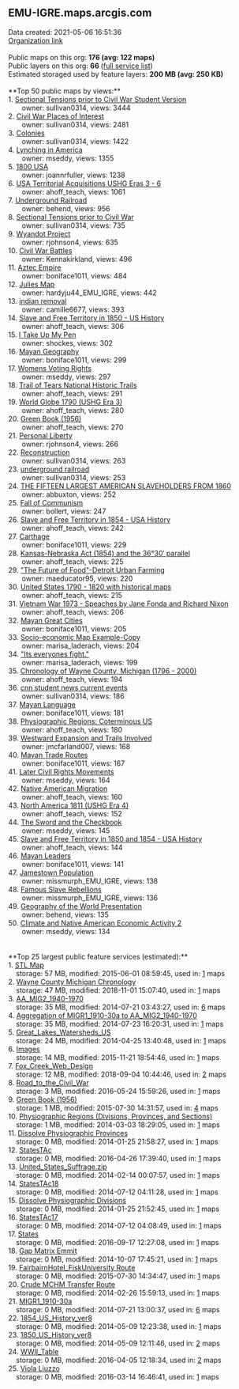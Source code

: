 <h2>EMU-IGRE.maps.arcgis.com</h2> Data created: 2021-05-06 16:51:36 <br /><a target='new' href='https://EMU-IGRE.maps.arcgis.com'>Organization link</a><br /><br />Public maps on this org: <b>176 (avg: 122 maps)</b><br />Public layers on this org: <b>66 </b>(<a target='new' href='https://services.arcgis.com/6Js2j2vlKnHbGkut/ArcGIS/rest/services'>full service list</a>)<br />Estimated storaged used by feature layers: <b>200 MB (avg: 250 KB)</b><br /><br />**Top 50 public maps by views:**<br />  1. <a target='new' href='https://www.arcgis.com/home/item.html?id=37bb3e4ace114a9f9c3f1ab56849e3fb'>Sectional Tensions prior to Civil War Student Version</a> <br />  &nbsp;&nbsp;&nbsp;&nbsp; &nbsp;&nbsp;owner: sullivan0314, views: 3444<br />  2. <a target='new' href='https://www.arcgis.com/home/item.html?id=23b34f28befb4b4aa3853671b7c12bc1'>Civil War Places of Interest</a> <br />  &nbsp;&nbsp;&nbsp;&nbsp; &nbsp;&nbsp;owner: sullivan0314, views: 2481<br />  3. <a target='new' href='https://www.arcgis.com/home/item.html?id=13c8de701efc42b28c6d0265c28b8064'>Colonies</a> <br />  &nbsp;&nbsp;&nbsp;&nbsp; &nbsp;&nbsp;owner: sullivan0314, views: 1422<br />  4. <a target='new' href='https://www.arcgis.com/home/item.html?id=12725b8a46484169b02bbe9aae1f207f'>Lynching in America</a> <br />  &nbsp;&nbsp;&nbsp;&nbsp; &nbsp;&nbsp;owner: mseddy, views: 1355<br />  5. <a target='new' href='https://www.arcgis.com/home/item.html?id=5955e126ae76448aa419698a1d1e8a40'>1800 USA</a> <br />  &nbsp;&nbsp;&nbsp;&nbsp; &nbsp;&nbsp;owner: joannrfuller, views: 1238<br />  6. <a target='new' href='https://www.arcgis.com/home/item.html?id=4295867c72094e7da21a5c1fd85d9100'>USA Territorial Acquisitions USHG Eras 3 - 6</a> <br />  &nbsp;&nbsp;&nbsp;&nbsp; &nbsp;&nbsp;owner: ahoff_teach, views: 1061<br />  7. <a target='new' href='https://www.arcgis.com/home/item.html?id=51512dc7e33047cebf9cd2f649a638bd'>Underground Railroad</a> <br />  &nbsp;&nbsp;&nbsp;&nbsp; &nbsp;&nbsp;owner: behend, views: 956<br />  8. <a target='new' href='https://www.arcgis.com/home/item.html?id=078a54810c4c424fb5a937f2debcd2e7'>Sectional Tensions prior to Civil War</a> <br />  &nbsp;&nbsp;&nbsp;&nbsp; &nbsp;&nbsp;owner: sullivan0314, views: 735<br />  9. <a target='new' href='https://www.arcgis.com/home/item.html?id=3de3bf9b570b422fbd83e29b25ad8d73'>Wyandot Project</a> <br />  &nbsp;&nbsp;&nbsp;&nbsp; &nbsp;&nbsp;owner: rjohnson4, views: 635<br />  10. <a target='new' href='https://www.arcgis.com/home/item.html?id=6a2a57eb16b24701896c6f0346048539'>Civil War Battles</a> <br />  &nbsp;&nbsp;&nbsp;&nbsp; &nbsp;&nbsp;owner: Kennakirkland, views: 496<br />  11. <a target='new' href='https://www.arcgis.com/home/item.html?id=5bfd68c5a4874daab3cddea682a0fd88'>Aztec Empire</a> <br />  &nbsp;&nbsp;&nbsp;&nbsp; &nbsp;&nbsp;owner: boniface1011, views: 484<br />  12. <a target='new' href='https://www.arcgis.com/home/item.html?id=73bd3890439346538736ca3bbd16ff8f'>Julies Map</a> <br />  &nbsp;&nbsp;&nbsp;&nbsp; &nbsp;&nbsp;owner: hardyju44_EMU_IGRE, views: 442<br />  13. <a target='new' href='https://www.arcgis.com/home/item.html?id=45d0618a497b4698b4dc6c6a8243fecb'>indian removal</a> <br />  &nbsp;&nbsp;&nbsp;&nbsp; &nbsp;&nbsp;owner: camille6677, views: 393<br />  14. <a target='new' href='https://www.arcgis.com/home/item.html?id=7af128207ca640a682da2fe767410241'>Slave and Free Territory in 1850  - US History</a> <br />  &nbsp;&nbsp;&nbsp;&nbsp; &nbsp;&nbsp;owner: ahoff_teach, views: 306<br />  15. <a target='new' href='https://www.arcgis.com/home/item.html?id=1d058fbb7fe2483dbf52cfe66ebdb609'>I Take Up My Pen</a> <br />  &nbsp;&nbsp;&nbsp;&nbsp; &nbsp;&nbsp;owner: shockes, views: 302<br />  16. <a target='new' href='https://www.arcgis.com/home/item.html?id=879a73860f444fef92960650c8055ea0'>Mayan Geography</a> <br />  &nbsp;&nbsp;&nbsp;&nbsp; &nbsp;&nbsp;owner: boniface1011, views: 299<br />  17. <a target='new' href='https://www.arcgis.com/home/item.html?id=dcae96c320474063adc4ef9b12dc3539'>Womens Voting Rights</a> <br />  &nbsp;&nbsp;&nbsp;&nbsp; &nbsp;&nbsp;owner: mseddy, views: 297<br />  18. <a target='new' href='https://www.arcgis.com/home/item.html?id=cfad452ebaeb4891986df5ff07de60e9'>Trail of Tears National Historic Trails</a> <br />  &nbsp;&nbsp;&nbsp;&nbsp; &nbsp;&nbsp;owner: ahoff_teach, views: 291<br />  19. <a target='new' href='https://www.arcgis.com/home/item.html?id=18c3539021264d9fa81e84ed3eaf5f9e'>World Globe 1790 (USHG Era 3)</a> <br />  &nbsp;&nbsp;&nbsp;&nbsp; &nbsp;&nbsp;owner: ahoff_teach, views: 280<br />  20. <a target='new' href='https://www.arcgis.com/home/item.html?id=4cb446d5cf154b3794d56ec2644f689b'>Green Book (1956)</a> <br />  &nbsp;&nbsp;&nbsp;&nbsp; &nbsp;&nbsp;owner: ahoff_teach, views: 270<br />  21. <a target='new' href='https://www.arcgis.com/home/item.html?id=ca5ae50427b6457e8ba44c5a29ed59db'>Personal Liberty</a> <br />  &nbsp;&nbsp;&nbsp;&nbsp; &nbsp;&nbsp;owner: rjohnson4, views: 266<br />  22. <a target='new' href='https://www.arcgis.com/home/item.html?id=d2d75d08db4c426da4bec22cfe4bf45c'>Reconstruction</a> <br />  &nbsp;&nbsp;&nbsp;&nbsp; &nbsp;&nbsp;owner: sullivan0314, views: 263<br />  23. <a target='new' href='https://www.arcgis.com/home/item.html?id=bd6e15308c044c0b8f83275f3837cbe7'>underground railroad</a> <br />  &nbsp;&nbsp;&nbsp;&nbsp; &nbsp;&nbsp;owner: sullivan0314, views: 253<br />  24. <a target='new' href='https://www.arcgis.com/home/item.html?id=d7dacc65fcb3424e91de9fcf9d7e82d9'>THE FIFTEEN LARGEST AMERICAN SLAVEHOLDERS FROM 1860</a> <br />  &nbsp;&nbsp;&nbsp;&nbsp; &nbsp;&nbsp;owner: abbuxton, views: 252<br />  25. <a target='new' href='https://www.arcgis.com/home/item.html?id=7dada074de4d43e28e2e6af8e5e8fcdb'>Fall of Communism</a> <br />  &nbsp;&nbsp;&nbsp;&nbsp; &nbsp;&nbsp;owner: bollert, views: 247<br />  26. <a target='new' href='https://www.arcgis.com/home/item.html?id=b7d21acfd05f43fdb181329a15a52fc5'>Slave and Free Territory in 1854  - USA History</a> <br />  &nbsp;&nbsp;&nbsp;&nbsp; &nbsp;&nbsp;owner: ahoff_teach, views: 242<br />  27. <a target='new' href='https://www.arcgis.com/home/item.html?id=0fa8e8bc433d4c85a494b284e0938ee8'>Carthage</a> <br />  &nbsp;&nbsp;&nbsp;&nbsp; &nbsp;&nbsp;owner: boniface1011, views: 229<br />  28. <a target='new' href='https://www.arcgis.com/home/item.html?id=0525faa92b8c4ca4b7512f1c412cc923'>Kansas-Nebraska Act (1854) and the 36°30′ parallel</a> <br />  &nbsp;&nbsp;&nbsp;&nbsp; &nbsp;&nbsp;owner: ahoff_teach, views: 225<br />  29. <a target='new' href='https://www.arcgis.com/home/item.html?id=e6b5f9048a2e4fc397a4ea05a79ce0ba'>"The Future of Food"-Detroit Urban Farming</a> <br />  &nbsp;&nbsp;&nbsp;&nbsp; &nbsp;&nbsp;owner: maeducator95, views: 220<br />  30. <a target='new' href='https://www.arcgis.com/home/item.html?id=0e7050905c8c4765bf8c6f7a4ab98996'>United States 1790 - 1820 with historical maps</a> <br />  &nbsp;&nbsp;&nbsp;&nbsp; &nbsp;&nbsp;owner: ahoff_teach, views: 215<br />  31. <a target='new' href='https://www.arcgis.com/home/item.html?id=627eb22b874442d4891ddc7579eabc72'>Vietnam War 1973 -  Speaches by Jane Fonda and Richard Nixon</a> <br />  &nbsp;&nbsp;&nbsp;&nbsp; &nbsp;&nbsp;owner: ahoff_teach, views: 206<br />  32. <a target='new' href='https://www.arcgis.com/home/item.html?id=fa9166a2157b4a1891e6561a282f26e2'>Mayan Great Cities</a> <br />  &nbsp;&nbsp;&nbsp;&nbsp; &nbsp;&nbsp;owner: boniface1011, views: 205<br />  33. <a target='new' href='https://www.arcgis.com/home/item.html?id=962b6ae56c9f409bbfa4364c387772b4'>Socio-economic Map Example-Copy</a> <br />  &nbsp;&nbsp;&nbsp;&nbsp; &nbsp;&nbsp;owner: marisa_laderach, views: 204<br />  34. <a target='new' href='https://www.arcgis.com/home/item.html?id=bc682a15e6b546f7b726ce802ff5bb6e'>"Its everyones fight."</a> <br />  &nbsp;&nbsp;&nbsp;&nbsp; &nbsp;&nbsp;owner: marisa_laderach, views: 199<br />  35. <a target='new' href='https://www.arcgis.com/home/item.html?id=b68b2ff695614264a3216fa44eff8c1a'>Chronology of Wayne County, Michigan (1796 - 2000)</a> <br />  &nbsp;&nbsp;&nbsp;&nbsp; &nbsp;&nbsp;owner: ahoff_teach, views: 194<br />  36. <a target='new' href='https://www.arcgis.com/home/item.html?id=f42c73d64a3e413a91c7977723ae3c0d'>cnn student news current events</a> <br />  &nbsp;&nbsp;&nbsp;&nbsp; &nbsp;&nbsp;owner: sullivan0314, views: 186<br />  37. <a target='new' href='https://www.arcgis.com/home/item.html?id=45121cd2d6cc461c8582739411800226'>Mayan Language</a> <br />  &nbsp;&nbsp;&nbsp;&nbsp; &nbsp;&nbsp;owner: boniface1011, views: 181<br />  38. <a target='new' href='https://www.arcgis.com/home/item.html?id=ea6ac78e51644f1b99ef1a9d04e2d944'>Physiographic Regions: Coterminous US</a> <br />  &nbsp;&nbsp;&nbsp;&nbsp; &nbsp;&nbsp;owner: ahoff_teach, views: 180<br />  39. <a target='new' href='https://www.arcgis.com/home/item.html?id=e4a9999b1a964c05adc45b734f7c6687'>Westward Expansion and Trails Involved</a> <br />  &nbsp;&nbsp;&nbsp;&nbsp; &nbsp;&nbsp;owner: jmcfarland007, views: 168<br />  40. <a target='new' href='https://www.arcgis.com/home/item.html?id=99b9bb35094d4cd6b5d38d162cbc55fc'>Mayan Trade Routes</a> <br />  &nbsp;&nbsp;&nbsp;&nbsp; &nbsp;&nbsp;owner: boniface1011, views: 167<br />  41. <a target='new' href='https://www.arcgis.com/home/item.html?id=061544a465f4477284c1a4a2c59818bd'>Later Civil Rights Movements</a> <br />  &nbsp;&nbsp;&nbsp;&nbsp; &nbsp;&nbsp;owner: mseddy, views: 164<br />  42. <a target='new' href='https://www.arcgis.com/home/item.html?id=d99132a82c5e430d922e4d217767775b'>Native American Migration</a> <br />  &nbsp;&nbsp;&nbsp;&nbsp; &nbsp;&nbsp;owner: ahoff_teach, views: 160<br />  43. <a target='new' href='https://www.arcgis.com/home/item.html?id=087583ad777341998d69b5cc1ee16552'>North America 1811  (USHG Era 4)</a> <br />  &nbsp;&nbsp;&nbsp;&nbsp; &nbsp;&nbsp;owner: ahoff_teach, views: 152<br />  44. <a target='new' href='https://www.arcgis.com/home/item.html?id=a41f6585176c4d3e8c3bd5abe13200db'>The Sword and the Checkbook</a> <br />  &nbsp;&nbsp;&nbsp;&nbsp; &nbsp;&nbsp;owner: mseddy, views: 145<br />  45. <a target='new' href='https://www.arcgis.com/home/item.html?id=8a34e536858040fcb4d1c4c1a68fe96e'>Slave and Free Territory in 1850 and 1854  - USA History</a> <br />  &nbsp;&nbsp;&nbsp;&nbsp; &nbsp;&nbsp;owner: ahoff_teach, views: 144<br />  46. <a target='new' href='https://www.arcgis.com/home/item.html?id=813664ea183c48ad8c75f64fb73607d6'>Mayan Leaders</a> <br />  &nbsp;&nbsp;&nbsp;&nbsp; &nbsp;&nbsp;owner: boniface1011, views: 141<br />  47. <a target='new' href='https://www.arcgis.com/home/item.html?id=b451ca6d60d3428d8a84f212c04e7711'>Jamestown Population</a> <br />  &nbsp;&nbsp;&nbsp;&nbsp; &nbsp;&nbsp;owner: missmurph_EMU_IGRE, views: 138<br />  48. <a target='new' href='https://www.arcgis.com/home/item.html?id=3fd43e8674f14123a2fa97ac72dd516a'>Famous Slave Rebellions</a> <br />  &nbsp;&nbsp;&nbsp;&nbsp; &nbsp;&nbsp;owner: missmurph_EMU_IGRE, views: 136<br />  49. <a target='new' href='https://www.arcgis.com/home/item.html?id=74e53d32c6e34beda72aa1de0a157cd3'>Geography of the World Presentation</a> <br />  &nbsp;&nbsp;&nbsp;&nbsp; &nbsp;&nbsp;owner: behend, views: 135<br />  50. <a target='new' href='https://www.arcgis.com/home/item.html?id=f9880b2cc8db42a6a6b8155c243a871a'>Climate and Native American Economic Activity 2</a> <br />  &nbsp;&nbsp;&nbsp;&nbsp; &nbsp;&nbsp;owner: mseddy, views: 134<br /><br /><br />**Top 25 largest public feature services (estimated):**<br /> 1. <a target='new' href='https://www.arcgis.com/home/item.html?id=9ab96937682a42bf86c6ae979a9c3558'>STL Map</a><br /> &nbsp;&nbsp;&nbsp;&nbsp;storage: 57 MB, modified: 2015-06-01 08:59:45,  used in: <a target='new' href='https://ed-ind-tb.s3-us-west-1.amazonaws.com/ADI/9ab96937682a42bf86c6ae979a9c3558.html'> 1</a> maps<br /> 2. <a target='new' href='https://www.arcgis.com/home/item.html?id=df7a2a1391624093bd0a6ff7f36c5fd2'>Wayne County Michigan Chronology</a><br /> &nbsp;&nbsp;&nbsp;&nbsp;storage: 47 MB, modified: 2018-11-01 15:07:40,  used in: <a target='new' href='https://ed-ind-tb.s3-us-west-1.amazonaws.com/ADI/df7a2a1391624093bd0a6ff7f36c5fd2.html'> 1</a> maps<br /> 3. <a target='new' href='https://www.arcgis.com/home/item.html?id=8d4e8a2d81e64422ba96ee0bb966e85e'>AA_MIG2_1940-1970</a><br /> &nbsp;&nbsp;&nbsp;&nbsp;storage: 35 MB, modified: 2014-07-21 03:43:27,  used in: <a target='new' href='https://ed-ind-tb.s3-us-west-1.amazonaws.com/ADI/8d4e8a2d81e64422ba96ee0bb966e85e.html'> 6</a> maps<br /> 4. <a target='new' href='https://www.arcgis.com/home/item.html?id=8672b703e6f44ba7a94247dee338a095'>Aggregation of MIGR1_1910-30a to AA_MIG2_1940-1970</a><br /> &nbsp;&nbsp;&nbsp;&nbsp;storage: 35 MB, modified: 2014-07-23 16:20:31,  used in: <a target='new' href='https://ed-ind-tb.s3-us-west-1.amazonaws.com/ADI/8672b703e6f44ba7a94247dee338a095.html'> 1</a> maps<br /> 5. <a target='new' href='https://www.arcgis.com/home/item.html?id=aca0762c42764c5cbd6642f49c6746a6'>Great_Lakes_Watersheds_US</a><br /> &nbsp;&nbsp;&nbsp;&nbsp;storage: 24 MB, modified: 2014-04-25 13:40:48,  used in: <a target='new' href='https://ed-ind-tb.s3-us-west-1.amazonaws.com/ADI/aca0762c42764c5cbd6642f49c6746a6.html'> 1</a> maps<br /> 6. <a target='new' href='https://www.arcgis.com/home/item.html?id=961dd7e0e8d54234b4a42392737ed02e'>Images</a><br /> &nbsp;&nbsp;&nbsp;&nbsp;storage: 14 MB, modified: 2015-11-21 18:54:46,  used in: <a target='new' href='https://ed-ind-tb.s3-us-west-1.amazonaws.com/ADI/961dd7e0e8d54234b4a42392737ed02e.html'> 1</a> maps<br /> 7. <a target='new' href='https://www.arcgis.com/home/item.html?id=d68a4cd22b21419ba7a5d596a0c0433d'>Fox_Creek_Web_Design</a><br /> &nbsp;&nbsp;&nbsp;&nbsp;storage: 12 MB, modified: 2018-09-04 10:44:46,  used in: <a target='new' href='https://ed-ind-tb.s3-us-west-1.amazonaws.com/ADI/d68a4cd22b21419ba7a5d596a0c0433d.html'> 2</a> maps<br /> 8. <a target='new' href='https://www.arcgis.com/home/item.html?id=83702533da4c4444b4987a9c14e94310'>Road_to_the_Civil_War</a><br /> &nbsp;&nbsp;&nbsp;&nbsp;storage: 3 MB, modified: 2016-05-24 15:59:26,  used in: <a target='new' href='https://ed-ind-tb.s3-us-west-1.amazonaws.com/ADI/83702533da4c4444b4987a9c14e94310.html'> 1</a> maps<br /> 9. <a target='new' href='https://www.arcgis.com/home/item.html?id=866b348e0cd741d48392e8d59c29c252'>Green Book (1956)</a><br /> &nbsp;&nbsp;&nbsp;&nbsp;storage: 1 MB, modified: 2015-07-30 14:31:57,  used in: <a target='new' href='https://ed-ind-tb.s3-us-west-1.amazonaws.com/ADI/866b348e0cd741d48392e8d59c29c252.html'> 4</a> maps<br /> 10. <a target='new' href='https://www.arcgis.com/home/item.html?id=6a81434a416646e38d8f8f4f40fec5a7'>Physiographic Regions (Divisions, Provinces, and Sections)</a><br /> &nbsp;&nbsp;&nbsp;&nbsp;storage: 1 MB, modified: 2014-03-03 18:29:05,  used in: <a target='new' href='https://ed-ind-tb.s3-us-west-1.amazonaws.com/ADI/6a81434a416646e38d8f8f4f40fec5a7.html'> 1</a> maps<br /> 11. <a target='new' href='https://www.arcgis.com/home/item.html?id=ba5a560bc0754544b1ca2957e7ccb8d5'>Dissolve Physiographic Provinces</a><br /> &nbsp;&nbsp;&nbsp;&nbsp;storage: 0 MB, modified: 2014-01-25 21:58:27,  used in: <a target='new' href='https://ed-ind-tb.s3-us-west-1.amazonaws.com/ADI/ba5a560bc0754544b1ca2957e7ccb8d5.html'> 1</a> maps<br /> 12. <a target='new' href='https://www.arcgis.com/home/item.html?id=ed0aedc23cc34a6ea8560375a40544a8'>StatesTAc</a><br /> &nbsp;&nbsp;&nbsp;&nbsp;storage: 0 MB, modified: 2016-04-26 17:39:40,  used in: <a target='new' href='https://ed-ind-tb.s3-us-west-1.amazonaws.com/ADI/ed0aedc23cc34a6ea8560375a40544a8.html'> 1</a> maps<br /> 13. <a target='new' href='https://www.arcgis.com/home/item.html?id=d7c4938add1b40ac9243bd0831ad1cd4'>United_States_Suffrage.zip</a><br /> &nbsp;&nbsp;&nbsp;&nbsp;storage: 0 MB, modified: 2014-02-14 00:07:57,  used in: <a target='new' href='https://ed-ind-tb.s3-us-west-1.amazonaws.com/ADI/d7c4938add1b40ac9243bd0831ad1cd4.html'> 1</a> maps<br /> 14. <a target='new' href='https://www.arcgis.com/home/item.html?id=032203baa6d64572ab54021f3cb755c0'>StatesTAc18</a><br /> &nbsp;&nbsp;&nbsp;&nbsp;storage: 0 MB, modified: 2014-07-12 04:11:28,  used in: <a target='new' href='https://ed-ind-tb.s3-us-west-1.amazonaws.com/ADI/032203baa6d64572ab54021f3cb755c0.html'> 1</a> maps<br /> 15. <a target='new' href='https://www.arcgis.com/home/item.html?id=45d400adfa9e4914980c91d307b4792d'>Dissolve Physiographic Divisions</a><br /> &nbsp;&nbsp;&nbsp;&nbsp;storage: 0 MB, modified: 2014-01-25 21:52:45,  used in: <a target='new' href='https://ed-ind-tb.s3-us-west-1.amazonaws.com/ADI/45d400adfa9e4914980c91d307b4792d.html'> 1</a> maps<br /> 16. <a target='new' href='https://www.arcgis.com/home/item.html?id=0bd2bc6166cc4fc5a51d47516821f39f'>StatesTAc17</a><br /> &nbsp;&nbsp;&nbsp;&nbsp;storage: 0 MB, modified: 2014-07-12 04:08:49,  used in: <a target='new' href='https://ed-ind-tb.s3-us-west-1.amazonaws.com/ADI/0bd2bc6166cc4fc5a51d47516821f39f.html'> 1</a> maps<br /> 17. <a target='new' href='https://www.arcgis.com/home/item.html?id=33c8eda54106480984e37362198c83b6'>States</a><br /> &nbsp;&nbsp;&nbsp;&nbsp;storage: 0 MB, modified: 2016-09-17 12:27:08,  used in: <a target='new' href='https://ed-ind-tb.s3-us-west-1.amazonaws.com/ADI/33c8eda54106480984e37362198c83b6.html'> 1</a> maps<br /> 18. <a target='new' href='https://www.arcgis.com/home/item.html?id=997d80a9e0ad4d8793034dd54227aa61'>Gap Matrix Emmit</a><br /> &nbsp;&nbsp;&nbsp;&nbsp;storage: 0 MB, modified: 2014-10-07 17:45:21,  used in: <a target='new' href='https://ed-ind-tb.s3-us-west-1.amazonaws.com/ADI/997d80a9e0ad4d8793034dd54227aa61.html'> 1</a> maps<br /> 19. <a target='new' href='https://www.arcgis.com/home/item.html?id=9406be6c49a44bc2b0ada3542cc8769e'>FairbairnHotel_FiskUniversity Route</a><br /> &nbsp;&nbsp;&nbsp;&nbsp;storage: 0 MB, modified: 2015-07-30 14:34:47,  used in: <a target='new' href='https://ed-ind-tb.s3-us-west-1.amazonaws.com/ADI/9406be6c49a44bc2b0ada3542cc8769e.html'> 1</a> maps<br /> 20. <a target='new' href='https://www.arcgis.com/home/item.html?id=8a2fe776c0db4e9198d2674f51ce464f'>Crude MCHM Transfer Route</a><br /> &nbsp;&nbsp;&nbsp;&nbsp;storage: 0 MB, modified: 2014-02-26 15:59:13,  used in: <a target='new' href='https://ed-ind-tb.s3-us-west-1.amazonaws.com/ADI/8a2fe776c0db4e9198d2674f51ce464f.html'> 1</a> maps<br /> 21. <a target='new' href='https://www.arcgis.com/home/item.html?id=9fedfde8dfc642468b132fd698b82d10'>MIGR1_1910-30a</a><br /> &nbsp;&nbsp;&nbsp;&nbsp;storage: 0 MB, modified: 2014-07-21 13:00:37,  used in: <a target='new' href='https://ed-ind-tb.s3-us-west-1.amazonaws.com/ADI/9fedfde8dfc642468b132fd698b82d10.html'> 6</a> maps<br /> 22. <a target='new' href='https://www.arcgis.com/home/item.html?id=b4869ffad46b4dbab7f322b0b25e89a6'>1854_US_History_ver8</a><br /> &nbsp;&nbsp;&nbsp;&nbsp;storage: 0 MB, modified: 2014-05-09 12:23:38,  used in: <a target='new' href='https://ed-ind-tb.s3-us-west-1.amazonaws.com/ADI/b4869ffad46b4dbab7f322b0b25e89a6.html'> 1</a> maps<br /> 23. <a target='new' href='https://www.arcgis.com/home/item.html?id=1250762c7786472ca36438cfe75e3cb9'>1850_US_History_ver8</a><br /> &nbsp;&nbsp;&nbsp;&nbsp;storage: 0 MB, modified: 2014-05-09 12:11:46,  used in: <a target='new' href='https://ed-ind-tb.s3-us-west-1.amazonaws.com/ADI/1250762c7786472ca36438cfe75e3cb9.html'> 2</a> maps<br /> 24. <a target='new' href='https://www.arcgis.com/home/item.html?id=9bdc4183737c4e22a30d87cca112103a'>WWII_Table</a><br /> &nbsp;&nbsp;&nbsp;&nbsp;storage: 0 MB, modified: 2016-04-05 12:18:34,  used in: <a target='new' href='https://ed-ind-tb.s3-us-west-1.amazonaws.com/ADI/9bdc4183737c4e22a30d87cca112103a.html'> 2</a> maps<br /> 25. <a target='new' href='https://www.arcgis.com/home/item.html?id=fd24e454374641a0aac62d7ca649e09c'>Viola Liuzzo</a><br /> &nbsp;&nbsp;&nbsp;&nbsp;storage: 0 MB, modified: 2016-03-14 16:46:41,  used in: <a target='new' href='https://ed-ind-tb.s3-us-west-1.amazonaws.com/ADI/fd24e454374641a0aac62d7ca649e09c.html'> 1</a> maps<br />
